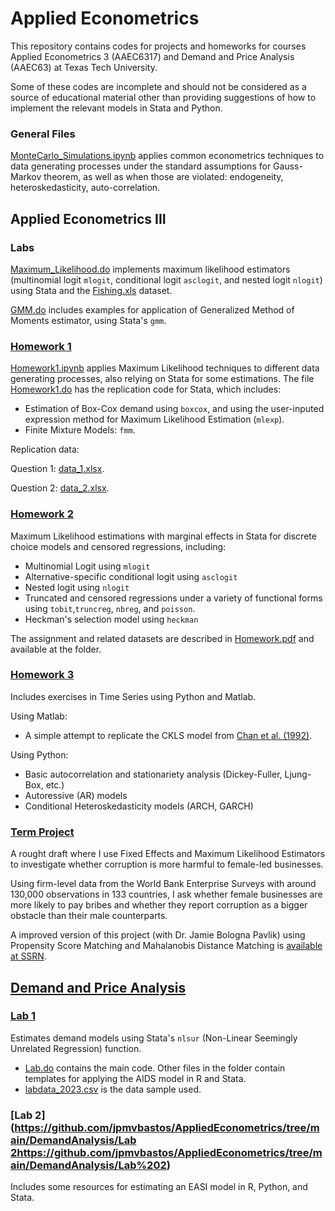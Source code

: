# Applied Econometrics 
 
This repository contains codes for projects and homeworks for courses Applied Econometrics 3 (AAEC6317) and Demand and Price Analysis (AAEC63) at Texas Tech University. 

Some of these codes are incomplete and should not be considered as a source of educational material other than providing suggestions of how to implement the relevant models in Stata and Python.

### General Files

[MonteCarlo_Simulations.ipynb](https://github.com/jpmvbastos/AppliedEconometrics/blob/main/MonteCarlo_Simulations.ipynb) applies common econometrics techniques to data generating processes under the standard assumptions for Gauss-Markov theorem, as well as when those are violated: endogeneity, heteroskedasticity, auto-correlation.

## Applied Econometrics III

### Labs

[Maximum_Likelihood.do](https://github.com/jpmvbastos/AppliedEconometrics/blob/main/Applied%20Econometrics%203/Labs/Maximum_Likelihood.do) implements maximum likelihood estimators (multinomial logit ```mlogit```, conditional logit ```asclogit```, and nested logit ```nlogit```) using Stata and the [Fishing.xls](https://github.com/jpmvbastos/AppliedEconometrics/blob/main/Applied%20Econometrics%203/Labs/Fishing.xls) dataset.

[GMM.do](https://github.com/jpmvbastos/AppliedEconometrics/blob/main/Labs/GMM.do) includes examples for application of Generalized Method of Moments estimator, using Stata's ```gmm```. 


### [Homework 1](https://github.com/jpmvbastos/AppliedEconometrics/blob/main/Applied%20Econometrics%203/Homework%201/Homework1.ipynb)
[Homework1.ipynb](https://github.com/jpmvbastos/AppliedEconometrics/blob/main/Applied%20Econometrics%203/Homework%201/Homework1.ipynb) applies Maximum Likelihood techniques to different data generating processes, also relying on Stata for some estimations. The file [Homework1.do](https://github.com/jpmvbastos/AppliedEconometrics/blob/main/Applied%20Econometrics%203/Homework%201/Homework1_Stata.do) has the replication code for Stata, which includes:
- Estimation of Box-Cox demand using ```boxcox```, and using the user-inputed expression method for Maximum Likelihood Estimation (```mlexp```). 
- Finite Mixture Models: ```fmm```.

Replication data: 

Question 1: [data_1.xlsx](https://github.com/jpmvbastos/AppliedEconometrics/blob/main/Applied%20Econometrics%203/Homework%201/data_1.xlsx).

Question 2: [data_2.xlsx](https://github.com/jpmvbastos/AppliedEconometrics/blob/main/Applied%20Econometrics%203/Homework%201/data_2.xlsx).

### [Homework 2](https://github.com/jpmvbastos/AppliedEconometrics/tree/main/Applied%20Econometrics%203/Homework2)

Maximum Likelihood estimations with marginal effects in Stata for discrete choice models and censored regressions, including: 
- Multinomial Logit using ```mlogit```
- Alternative-specific conditional logit using ```asclogit```
- Nested logit using ```nlogit```
- Truncated and censored regressions under a variety of functional forms using ```tobit```,```truncreg```, ```nbreg```, and ```poisson```.
- Heckman's selection model using ```heckman```

The assignment and related datasets are described in [Homework.pdf](https://github.com/jpmvbastos/AppliedEconometrics/blob/main/Applied%20Econometrics%203/Homework2/Homework2.pdf) and available at the folder.

### [Homework 3](https://github.com/jpmvbastos/AppliedEconometrics/tree/main/Applied%20Econometrics%203/Homework3)

Includes exercises in Time Series using Python and Matlab. 

Using Matlab:
- A simple attempt to replicate the CKLS model from [Chan et al. (1992)](https://onlinelibrary.wiley.com/doi/10.1111/j.1540-6261.1992.tb04011.x).

Using Python: 
- Basic autocorrelation and stationariety analysis (Dickey-Fuller, Ljung-Box, etc.)
- Autoressive (AR) models 
- Conditional Heteroskedasticity models (ARCH, GARCH)

### [Term Project](https://github.com/jpmvbastos/AppliedEconometrics/tree/main/Applied%20Econometrics%203/Term%20Project)

A rought draft where I use Fixed Effects and Maximum Likelihood Estimators to investigate whether corruption is more harmful to female-led businesses.

Using firm-level data from the World Bank Enterprise Surveys with around 130,000 observations in 133 countries, I ask whether female businesses are more likely to pay bribes and whether they report corruption as a bigger obstacle than their male counterparts. 

A improved version of this project (with Dr. Jamie Bologna Pavlik) using Propensity Score Matching and Mahalanobis Distance Matching is [available at SSRN](https://papers.ssrn.com/sol3/papers.cfm?abstract_id=4387655).


## [Demand and Price Analysis](https://github.com/jpmvbastos/AppliedEconometrics/tree/main/DemandAnalysis)

### [Lab 1](https://github.com/jpmvbastos/AppliedEconometrics/tree/main/DemandAnalysis/Lab)

Estimates demand models using Stata's ```nlsur``` (Non-Linear Seemingly Unrelated Regression) function.
- [Lab.do](https://github.com/jpmvbastos/AppliedEconometrics/blob/main/DemandAnalysis/Lab/Lab1.do) contains the main code. Other files in the folder contain templates for applying the AIDS model in R and Stata. 
- [labdata_2023.csv](https://github.com/jpmvbastos/AppliedEconometrics/blob/main/DemandAnalysis/Lab/labdata_2023.csv) is the data sample used.

### [Lab 2]([https://github.com/jpmvbastos/AppliedEconometrics/tree/main/DemandAnalysis/Lab 2](https://github.com/jpmvbastos/AppliedEconometrics/tree/main/DemandAnalysis/Lab%202)https://github.com/jpmvbastos/AppliedEconometrics/tree/main/DemandAnalysis/Lab%202)

Includes some resources for estimating an EASI model in R, Python, and Stata.



